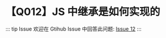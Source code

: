 # 【Q012】JS 中继承是如何实现的


::: tip Issue
欢迎在 Gtihub Issue 中回答此问题: [Issue 12](https://github.com/kangyana/daily-question/issues/12)
:::

